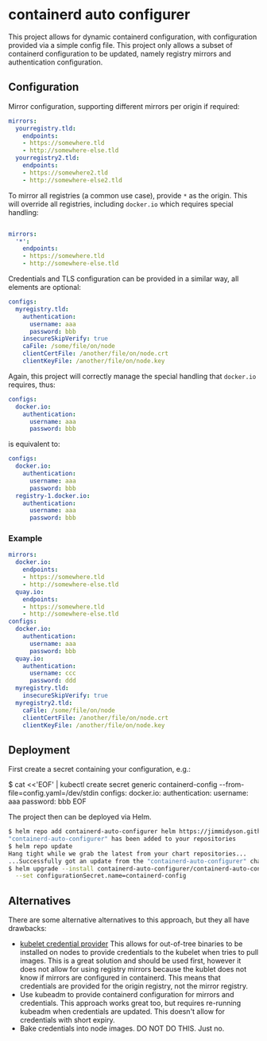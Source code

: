 <!--
 Copyright 2022 D2iQ, Inc. All rights reserved.
 SPDX-License-Identifier: Apache-2.0
-->

# containerd auto configurer

This project allows for dynamic containerd configuration, with configuration provided via a simple
config file. This project only allows a subset of containerd configuration to be updated, namely
registry mirrors and authentication configuration.

## Configuration

Mirror configuration, supporting different mirrors per origin if required:

```yaml
mirrors:
  yourregistry.tld:
    endpoints:
    - https://somewhere.tld
    - http://somewhere-else.tld
  yourregistry2.tld:
    endpoints:
    - https://somewhere2.tld
    - http://somewhere-else2.tld
```

To mirror all registries (a common use case), provide `*` as the origin. This will override all registries,
including `docker.io` which requires special handling:

```yaml

mirrors:
  '*':
    endpoints:
    - https://somewhere.tld
    - http://somewhere-else.tld
```

Credentials and TLS configuration can be provided in a similar way, all elements are optional:

```yaml
configs:
  myregistry.tld:
    authentication:
      username: aaa
      password: bbb
    insecureSkipVerify: true
    caFile: /some/file/on/node
    clientCertFile: /another/file/on/node.crt
    clientKeyFile: /another/file/on/node.key
```

Again, this project will correctly manage the special handling that `docker.io` requires, thus:

```yaml
configs:
  docker.io:
    authentication:
      username: aaa
      password: bbb
```

is equivalent to:

```yaml
configs:
  docker.io:
    authentication:
      username: aaa
      password: bbb
  registry-1.docker.io:
    authentication:
      username: aaa
      password: bbb
```

### Example

```yaml
mirrors:
  docker.io:
    endpoints:
    - https://somewhere.tld
    - http://somewhere-else.tld
  quay.io:
    endpoints:
    - https://somewhere.tld
    - http://somewhere-else.tld
configs:
  docker.io:
    authentication:
      username: aaa
      password: bbb
  quay.io:
    authentication:
      username: ccc
      password: ddd
  myregistry.tld:
    insecureSkipVerify: true
  myregistry2.tld:
    caFile: /some/file/on/node
    clientCertFile: /another/file/on/node.crt
    clientKeyFile: /another/file/on/node.key
```

## Deployment

First create a secret containing your configuration, e.g.:

$ cat <<'EOF' | kubectl create secret generic containerd-config --from-file=config.yaml=/dev/stdin
configs:
  docker.io:
    authentication:
      username: aaa
      password: bbb
EOF

The project then can be deployed via Helm.

```bash
$ helm repo add containerd-auto-configurer helm https://jimmidyson.github.io/containerd-auto-configurer/repo
"containerd-auto-configurer" has been added to your repositories
$ helm repo update
Hang tight while we grab the latest from your chart repositories...
...Successfully got an update from the "containerd-auto-configurer" chart repository
$ helm upgrade --install containerd-auto-configurer/containerd-auto-configurer \
  --set configurationSecret.name=containerd-config
```

## Alternatives

There are some alternative alternatives to this approach, but they all have drawbacks:

-   [kubelet credential provider](https://kubernetes.io/docs/tasks/kubelet-credential-provider/kubelet-credential-provider/#installing-plugins-on-nodes)
    This allows for out-of-tree binaries to be installed on nodes to provide credentials to the kubelet when
    tries to pull images. This is a great solution and should be used first, however it does not allow
    for using registry mirrors because the kublet does not know if mirrors are configured in containerd. This
    means that credentials are provided for the origin registry, not the mirror registry.
-   Use kubeadm to provide containerd configuration for mirrors and credentials. This approach works great too, but
    requires re-running kubeadm when credentials are updated. This doesn't allow for credentials with short expiry.
-   Bake credentials into node images. DO NOT DO THIS. Just no.
